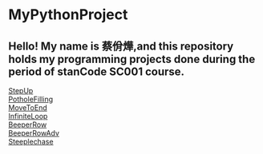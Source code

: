 # MyPythonProject
## Hello! My name is 蔡佾燁,and this repository holds my programming projects done during the period of stanCode SC001 course.
[StepUp](https://github.com/Daniel0v0219/MyPythonProject/blob/main/MyProject/1.StepUp.py)\
[PotholeFilling](https://github.com/Daniel0v0219/MyPythonProject/blob/main/MyProject/2.PotholeFilling.py)\
[MoveToEnd](https://github.com/Daniel0v0219/MyPythonProject/blob/main/MyProject/3.MoveToTheEnd.py)\
[InfiniteLoop](https://github.com/Daniel0v0219/MyPythonProject/blob/main/MyProject/4.InfiniteLoop.py)\
[BeeperRow](https://github.com/Daniel0v0219/MyPythonProject/blob/main/MyProject/5.BeeperRow.py)\
[BeeperRowAdv](https://github.com/Daniel0v0219/MyPythonProject/blob/main/MyProject/6.BeeperRowAdv.py)\
[Steeplechase](https://github.com/Daniel0v0219/MyPythonProject/blob/main/MyProject/7.Steeplechase.py)
